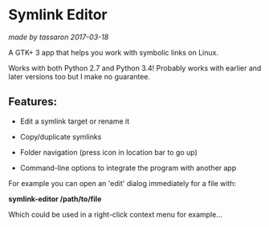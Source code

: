 Symlink Editor
==============
*made by tassaron 2017-03-18*

A GTK+ 3 app that helps you work with symbolic links on Linux.

Works with both Python 2.7 and Python 3.4! Probably works with earlier and later versions too but I make no guarantee.


Features:
--------------

- Edit a symlink target or rename it

- Copy/duplicate symlinks

- Folder navigation (press icon in location bar to go up)

- Command-line options to integrate the program with another app


For example you can open an 'edit' dialog immediately for a file with:

**symlink-editor /path/to/file**

Which could be used in a right-click context menu for example...
